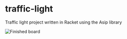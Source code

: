 # traffic-light
Traffic light project written in Racket using the Asip library

![Finished board](https://i.imgur.com/lHdMZGg.jpg)
